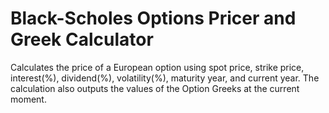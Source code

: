 # Black-Scholes Options Pricer and Greek Calculator
Calculates the price of a European option using spot price, strike price, interest(%), dividend(%), volatility(%), maturity year, and current year. The calculation also outputs the values of the Option Greeks at the current moment.
